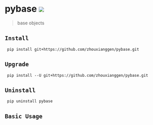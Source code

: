 pybase
![](https://img.shields.io/badge/python%20-%203.8-brightgreen.svg)
========
> base objects 

## `Install`
` pip install git+https://github.com/zhouxianggen/pybase.git`

## `Upgrade`
` pip install --U git+https://github.com/zhouxianggen/pybase.git`

## `Uninstall`
` pip uninstall pybase`

## `Basic Usage`
```python
```
